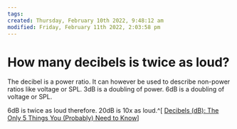 ```yaml
---
tags: 
created: Thursday, February 10th 2022, 9:48:12 am
modified: Friday, February 11th 2022, 2:03:58 pm
---
```


# How many decibels is twice as loud?
The decibel is a power ratio. It can however be used to describe non-power ratios like voltage or SPL. 3dB is a doubling of power. 6dB is a doubling of voltage or SPL.

6dB is twice as loud therefore. 20dB is 10x as loud.^[ [Decibels (dB): The Only 5 Things You (Probably) Need to Know](https://audiouniversityonline.com/decibels-explained/)]